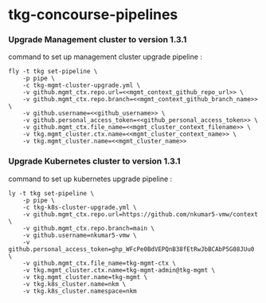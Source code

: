 # tkg-concourse-pipelines

### Upgrade Management cluster to version 1.3.1
command to set up management cluster upgrade pipeline : 
```
fly -t tkg set-pipeline \
    -p pipe \
    -c tkg-mgmt-cluster-upgrade.yml \
    -v github.mgmt_ctx.repo.url=<<mgmt_context_github_repo_url>> \
    -v github.mgmt_ctx.repo.branch=<<mgmt_context_github_branch_name>> \
    -v github.username=<<github_username>> \
    -v github.personal_access_token=<<github_personal_access_token>> \
    -v github.mgmt_ctx.file_name=<<mgmt_cluster_context_filename>> \
    -v tkg.mgmt_cluster.ctx.name=<<mgmt_cluster_context_name>> \
    -v tkg.mgmt_cluster.name=<<mgmt_cluster_name>>
```

### Upgrade Kubernetes cluster to version 1.3.1
command to set up kubernetes upgrade pipeline : 
```
ly -t tkg set-pipeline \
    -p pipe \
    -c tkg-k8s-cluster-upgrade.yml \
    -v github.mgmt_ctx.repo.url=https://github.com/nkumar5-vmw/context \
    -v github.mgmt_ctx.repo.branch=main \
    -v github.username=nkumar5-vmw \
    -v github.personal_access_token=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 \
    -v github.mgmt_ctx.file_name=tkg-mgmt-ctx \
    -v tkg.mgmt_cluster.ctx.name=tkg-mgmt-admin@tkg-mgmt \
    -v tkg.mgmt_cluster.name=tkg-mgmt \
    -v tkg.k8s_cluster.name=nkm \
    -v tkg.k8s_cluster.namespace=nkm 
```
